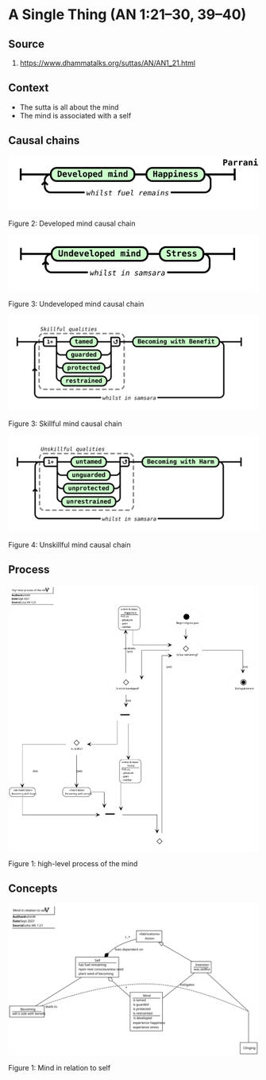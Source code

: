 # A Single Thing (AN 1:21–30, 39–40)

## Source
1. https://www.dhammatalks.org/suttas/AN/AN1_21.html

## Context
* The sutta is all about the mind
* The mind is associated with a self

## Causal chains

![Developed mind causal chain](./Developed-mind-causal-chain.svg)

Figure 2: Developed mind causal chain


![Undeveloped mind causal chain](./Undeveloped-mind-causal-chain.svg)

Figure 3: Undeveloped mind causal chain


![Skillful mind causal chain](./Skillful-mind-causal-chain.svg)

Figure 3: Skillful mind causal chain

![Unskillful mind causal chain](./Unskillful-mind-causal-chain.svg)

Figure 4: Unskillful mind causal chain


## Process

![High-level process of the mind](./High-level-process-of-the-mind.svg)

Figure 1: high-level process of the mind


## Concepts

![Mind in relation to self](./Mind.svg)

Figure 1: Mind in relation to self

